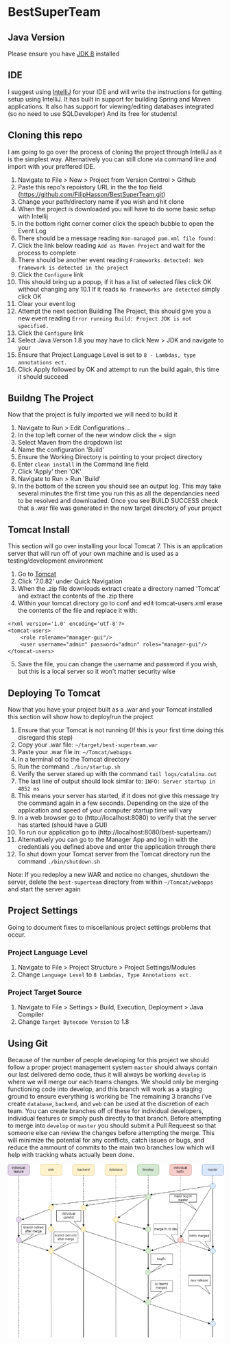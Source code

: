 # BestSuperTeam

## Java Version
Please ensure you have [JDK 8](http://www.oracle.com/technetwork/java/javase/downloads/jdk8-downloads-2133151.html) installed

## IDE
I suggest using [IntelliJ](https://www.jetbrains.com/idea/) for your IDE and will write the instructions for getting setup using IntelliJ. 
It has built in support for building Spring and Maven applications. 
It also has support for viewing/editing databases integrated (so no need to use SQLDeveloper)
And its free for students! 

## Cloning this repo
I am going to go over the process of cloning the project through IntelliJ as it is the simplest way.
Alternatively you can still clone via command line and import with your preffered IDE.

1. Navigate to File > New > Project from Version Control > Github
2. Paste this repo's repoistory URL in the the top field (https://github.com/FilipHasson/BestSuperTeam.git)
3. Change your path/directory name if you wish and hit clone
4. When the project is downloaded you will have to do some basic setup with Intellij
5. In the bottom right corner corner click the speach bubble to open the Event Log
6. There should be a message reading `Non-managed pom.xml file found:`
7. Click the link below reading `Add as Maven Project` and wait for the process to complete
8. There should be another event reading `Frameworks detected: Web framework is detected in the project`
9. Click the `Configure` link
10. This should bring up a popup, if it has a list of selected files click OK without changing any
10.1 If it reads `No frameworks are detected` simply click OK 
11. Clear your event log
12. Attempt the next section Building The Project, this should give you a new event reading `Error running Build: Project JDK is not specified.`
13. Click the `Configure` link
14. Select Java Verson 1.8 you may have to click New > JDK and navigate to your 
15. Ensure that Project Language Level is set to `8 - Lambdas, type annotations ect.`
16. Click Apply followed by OK and attempt to run the build again, this time it should succeed

## Buildng The Project
Now that the project is fully imported we will need to build it
1. Navigate to Run > Edit Configurations...
2. In the top left corner of the new window click the + sign
3. Select Maven from the dropdown list
4. Name the configuration 'Build'
5. Ensure the Working Directory is pointing to your project directory 
6. Enter `clean install` in the Command line field
7. Click 'Apply' then 'OK'
8. Navigate to Run > Run 'Build'
9. In the bottom of the screen you should see an output log. This may take several minutes the first time you run this as all the dependancies need to be resolved and downloaded. Once you see BUILD SUCCESS check that a .war file was generated in the new target directory of your project

## Tomcat Install
This section will go over installing your local Tomcat 7. 
This is an application server that will run off of your own machine and is used as a testing/development environment

1. Go to [Tomcat](https://tomcat.apache.org/download-70.cgi)
2. Click '7.0.82' under Quick Navigation
3. When the .zip file downloads extract create a directory named 'Tomcat' and extract the contents of the .zip there
4. Within your tomcat directory go to conf and edit tomcat-users.xml erase the contents of the file and replace it with:
```
<?xml version='1.0' encoding='utf-8'?>
<tomcat-users>
	<role rolename="manager-gui"/>
	<user username="admin" password="admin" roles="manager-gui"/>
</tomcat-users>
```
5. Save the file, you can change the username and password if you wish, but this is a local server so it won't matter security wise


## Deploying To Tomcat
Now that you have your project built as a .war and your Tomcat installed this section will show how to deploy/run the project
1. Ensure that your Tomcat is not running (If this is your first time doing this disregard this step)
2. Copy your .war file: `~/target/best-superteam.war`
3. Paste your .war file in: `~/Tomcat/webapps`
4. In a terminal cd to the Tomcat directory
5. Run the command `./bin/startup.sh`
6. Verify the server stared up with the command `tail logs/catalina.out`
7. The last line of output should look similar to: `INFO: Server startup in 4852 ms`
8. This means your server has started, if it does not give this message try the command again in a few seconds.
   Depending on the size of the application and speed of your computer startup time will vary
9. In a web browser go to (http://localhost:8080) to verify that the server has started (should have a GUI)
10. To run our application go to (http://localhost:8080/best-superteam/)
11. Alternatively you can go to the Manager App and log in with the credentials you defined above and enter the application through there
12. To shut down your Tomcat server from the Tomcat directory run the command `./bin/shutdown.sh`

Note: If you redeploy a new WAR and notice no changes, shutdown the server, delete the `best-superteam` directory from within `~/Tomcat/webapps` and start the server again

## Project Settings
Going to document fixes to miscellanious project settings problems that occur.
### Project Language Level
1. Navigate to File > Project Structure > Project Settings/Modules
2. Change `Language Level` to `8 Lambdas, Type Annotations ect.`
### Project Target Source
1. Navigate to File > Settings > Build, Execution, Deployment > Java Compiler
2. Change `Target Bytecode Version` to 1.8

## Using Git
Because of the number of people developing for this project we should follow a proper project management system
`master` should always contain our last delivered demo code, thus it will always be working
`develop` is where we will merge our each teams changes. We should only be merging functioning code into develop, and this branch will work as a staging ground to ensure everything is working be 
The remaining 3 branchs i've create `database`, `backend`, and `web` can be used at the discretion of each team. You can create branches off of these for individual developers, individual features or simply push directly to that branch.
Before attempting to merge into `develop` or `master` you should submit a Pull Requeest so that someone else can review the changes before attempting the merge. This will minimize the potential for any conflicts, catch issues or bugs, and reduce the ammount of commits to the main two branches low which will help with tracking whats actually been done.

![](img/gitBranchFlowchart.png)

